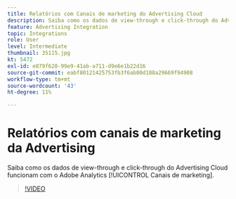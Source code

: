 ```yaml
---
title: Relatórios com Canais de marketing do Advertising Cloud
description: Saiba como os dados de view-through e click-through do Advertising Cloud funcionam com os Canais de marketing do Adobe Analytics.
feature: Advertising Integration
topic: Integrations
role: User
level: Intermediate
thumbnail: 35115.jpg
kt: 5472
exl-id: e879f628-99e9-41ab-a711-d9e6e1b22d16
source-git-commit: eabf80121425753fb3f6ab00d188a29669f94908
workflow-type: tm+mt
source-wordcount: '43'
ht-degree: 11%

---
```


# Relatórios com canais de marketing da Advertising 

Saiba como os dados de view-through e click-through do Advertising Cloud funcionam com o Adobe Analytics [!UICONTROL Canais de marketing].

>[!VIDEO](https://video.tv.adobe.com/v/35115/?quality=12&learn=on)
